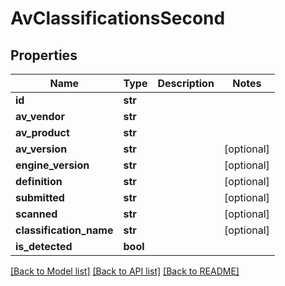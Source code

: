 # AvClassificationsSecond

## Properties
Name | Type | Description | Notes
------------ | ------------- | ------------- | -------------
**id** | **str** |  | 
**av_vendor** | **str** |  | 
**av_product** | **str** |  | 
**av_version** | **str** |  | [optional] 
**engine_version** | **str** |  | [optional] 
**definition** | **str** |  | [optional] 
**submitted** | **str** |  | [optional] 
**scanned** | **str** |  | [optional] 
**classification_name** | **str** |  | [optional] 
**is_detected** | **bool** |  | 

[[Back to Model list]](../README.md#documentation-for-models) [[Back to API list]](../README.md#documentation-for-api-endpoints) [[Back to README]](../README.md)


